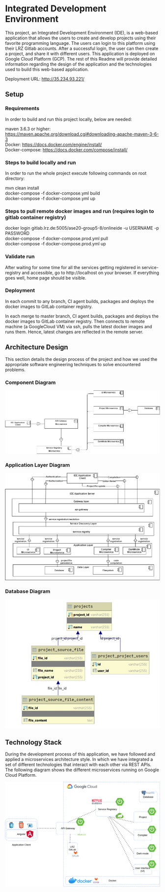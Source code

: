 # Integrated Development Environment

This project, an Integrated Development Environment (IDE), is a web-based application that allows the users to create 
and develop projects using their favorite programming language. The users can login to this platform using their LRZ
Gitlab accounts. After a successful login, the user can then create a project, and share it with different users. 
This application is deployed on Google Cloud Platform (GCP). The rest of this Readme will provide detailed information 
regarding the design of the application and the technologies used to build this web-based application.

Deployment URL: http://35.234.93.221/

## Setup
### Requirements
In order to build and run this project locally, below are needed:

maven 3.6.3 or higher: https://maven.apache.org/download.cgi#downloading-apache-maven-3-6-3 <br />
Docker: https://docs.docker.com/engine/install/ <br />
Docker-compose: https://docs.docker.com/compose/install/

### Steps to build locally and run
In order to run the whole project execute following commands on root directory:

mvn clean install <br />
docker-compose -f docker-compose.yml build <br />
docker-compose -f docker-compose.yml up

### Steps to pull remote docker images and run (requires login to gitlab container registry)
docker login gitlab.lrz.de:5005/ase20-group5-8/onlineide -u USERNAME -p PASSWORD <br />
docker-compose -f docker-compose.prod.yml pull <br />
docker-compose -f docker-compose.prod.yml up

### Validate run
After waiting for some time for all the services getting registered in service-registry and accessible, go to http://localhost on your browser. If everything goes well, home page should be visible.

### Deployment
In each commit to any branch, CI agent builds, packages and deploys the docker images to GitLab container registry.

In each merge to master branch, CI agent builds, packages and deploys the docker images to GitLab container registry. Then connects to remote machine (a GoogleCloud VM) via ssh, pulls the latest docker images and runs them. Hence, latest changes are reflected in the remote server.

## Architecture Design
This section details the design process of the project and how we used the appropriate software engineering techniques 
to solve encountered problems.

### Component Diagram
![Component Diagram]( ./Docs/Diagrams/ASE-Component%20Diagram.png "Component Diagram")

### Application Layer Diagram
![Application Layer Diagram]( ./Docs/Diagrams/ASE-Application%20Layer%20Diagram.png "Application Layer Diagram")

### Database Diagram
![Database Diagram]( ./Docs/Diagrams/database_diagram.jpeg "Database Diagram")

## Technology Stack
During the development process of this application, we have followed and applied a microservices architecture style. 
In which we have integrated a set of different technologies that interact with each other via REST APIs. The following
diagram shows the different microservices running on Google Cloud Platform.

![Technologies]( ./Docs/Diagrams/ASE-Tech%20stack.png "Tech stack")

